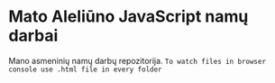 # Mato Aleliūno JavaScript namų darbai
Mano asmeninių namų darbų repozitorija.
```To watch files in browser console use .html file in every folder```
